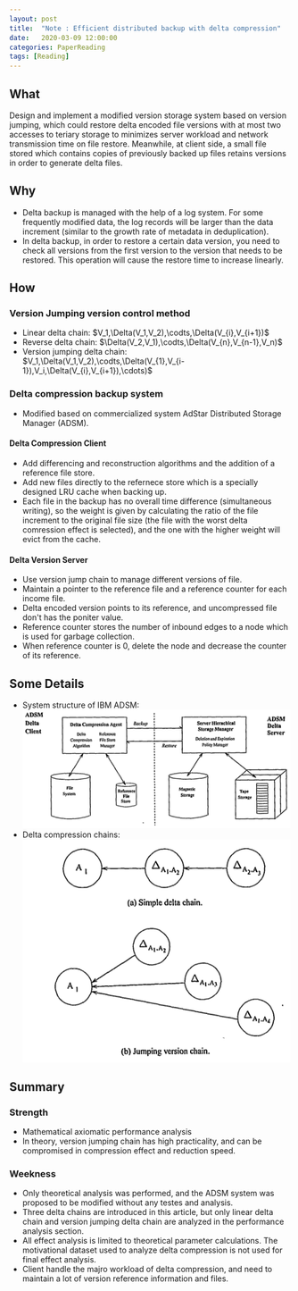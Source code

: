 ```yaml
---
layout: post
title:  "Note : Efficient distributed backup with delta compression"
date:   2020-03-09 12:00:00
categories: PaperReading
tags: [Reading]
---
```


## What

Design and implement a modified version storage system based on version jumping, which could restore delta encoded file versions with at most two accesses to teriary storage to minimizes server workload and network transmission time on file restore. Meanwhile, at client side, a small file stored which contains copies of previously backed up files retains versions in order to generate delta files.

## Why

* Delta backup is managed with the help of a log system. For some frequently modified data, the log records will be larger than the data increment (similar to the growth rate of metadata in deduplication).
* In delta backup, in order to restore a certain data version, you need to check all versions from the first version to the version that needs to be restored. This operation will cause the restore time to increase linearly.

## How

### **Version Jumping** version control method

* Linear delta chain: $V_1,\Delta(V_1,V_2),\codts,\Delta(V_{i},V_{i+1})$
* Reverse delta chain: $\Delta(V_2,V_1),\codts,\Delta(V_{n},V_{n-1},V_n)$
* Version jumping delta chain: $V_1,\Delta(V_1,V_2),\codts,\Delta(V_{1},V_{i-1}),V_i,\Delta(V_{i},V_{i+1}),\cdots)$

### Delta compression backup system

* Modified based on commercialized system AdStar Distributed Storage Manager (ADSM).

#### Delta Compression Client

* Add differencing and reconstruction algorithms and the addition of a reference file store.
* Add new files directly to the refernece store which is a specially designed LRU cache when backing up.
* Each file in the backup has no overall time difference (simultaneous writing), so the weight is given by calculating the ratio of the file increment to the original file size (the file with the worst delta comression effect is selected), and the one with the higher weight will evict from the cache.

#### Delta Version Server

* Use version jump chain to manage different versions of file.
* Maintain a pointer to the reference file and a reference counter for each income file.
* Delta encoded version points to its reference, and uncompressed file don't has the poniter value.
* Reference counter stores the number of inbound edges to a node which is used for garbage collection.
* When reference counter is 0, delete the node and decrease the counter of its reference.

## Some Details

* System structure of IBM ADSM:
![adsm](../img/paperReading/adsm.png)
* Delta compression chains:
![deltaChain-versionJump](../img/paperReading/deltaChain-versionJump.png)
## Summary

### Strength

* Mathematical axiomatic performance analysis
* In theory, version jumping chain has high practicality, and can be compromised in compression effect and reduction speed.

### Weekness

* Only theoretical analysis was performed, and the ADSM system was proposed to be modified without any testes and analysis.
* Three delta chains are introduced in this article, but only linear delta chain and version jumping delta chain are analyzed in the performance analysis section.
* All effect analysis is limited to theoretical parameter calculations. The motivational dataset used to analyze delta compression is not used for final effect analysis.
* Client handle the majro workload of delta compression, and need to maintain a lot of version reference information and files.
